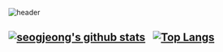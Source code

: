   
![header](https://capsule-render.vercel.app/api?type=waving&color=timeGradient&text=Welcome%20to%20Seongjeon's%20GitHub%20👋&animation=twinkling&fontSize=35&fontAlignY=40&fontAlign=65&height=250)


[![seogjeong's github stats](https://github-readme-stats.vercel.app/api?username=Jo-SeongJeong&theme=onedark)](https://github.com/anuraghazra/github-readme-stats)&nbsp;&nbsp;
[![Top Langs](https://github-readme-stats.vercel.app/api/top-langs/?username=Jo-SeongJeong&layout=compact&hide=jupyter%20notebook&theme=transparent&show_icons=true&line_height=18&title_color=F8418B&bord3D3D&text_color=8C9196)](https://github.com/anuraghazra/github-readme-stats)
----------------------------------------
